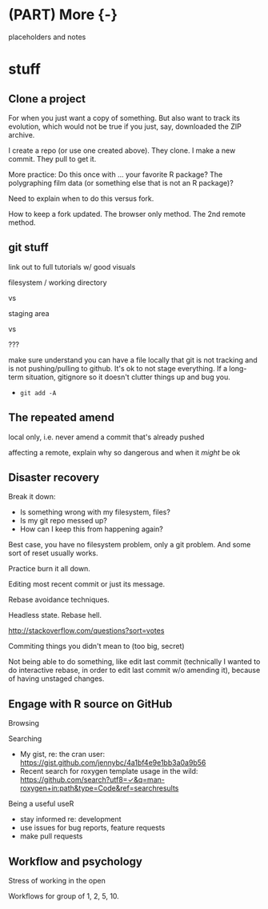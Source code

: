 # (PART) More {-} 

placeholders and notes

# stuff

## Clone a project

For when you just want a copy of something. But also want to track its evolution, which would not be true if you just, say, downloaded the ZIP archive.

I create a repo (or use one created above). They clone. I make a new commit. They pull to get it.

More practice: Do this once with ... your favorite R package? The polygraphing film data (or something else that is not an R package)?

Need to explain when to do this versus fork.

How to keep a fork updated. The browser only method. The 2nd remote method.

## git stuff

link out to full tutorials w/ good visuals

filesystem / working directory

vs

staging area

vs

???

make sure understand you can have a file locally that git is not tracking and is not pushing/pulling to github.  It's ok to not stage everything. If a long-term situation, gitignore so it doesn't clutter things up and bug you.

  * `git add -A` 

## The repeated amend

local only, i.e. never amend a commit that's already pushed

affecting a remote, explain why so dangerous and when it *might* be ok

## Disaster recovery

Break it down:

  * Is something wrong with my filesystem, files?
  * Is my git repo messed up?
  * How can I keep this from happening again?
  
Best case, you have no filesystem problem, only a git problem. And some sort of reset usually works.

Practice burn it all down.

Editing most recent commit or just its message.

Rebase avoidance techniques.

Headless state. Rebase hell.

<http://stackoverflow.com/questions?sort=votes>

Commiting things you didn't mean to (too big, secret)

Not being able to do something, like edit last commit (technically I wanted to do interactive rebase, in order to edit last commit w/o amending it), because of having unstaged changes.

## Engage with R source on GitHub

Browsing

Searching

  * My gist, re: the cran user: <https://gist.github.com/jennybc/4a1bf4e9e1bb3a0a9b56>
  * Recent search for roxygen template usage in the wild: <https://github.com/search?utf8=✓&q=man-roxygen+in:path&type=Code&ref=searchresults>

Being a useful useR

  * stay informed re: development
  * use issues for bug reports, feature requests
  * make pull requests
  
## Workflow and psychology

Stress of working in the open

Workflows for group of 1, 2, 5, 10.
